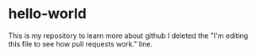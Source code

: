 # hello-world
This is my repository to learn more about github
I deleted the "I'm editing this file to see how pull requests work." line.
